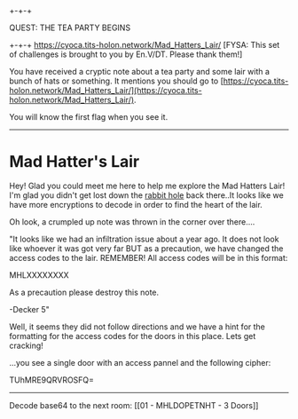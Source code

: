 ## 

+-+-+

QUEST: THE TEA PARTY BEGINS

+-+-+
https://cyoca.tits-holon.network/Mad_Hatters_Lair/
[FYSA: This set of challenges is brought to you by En.V/DT. Please thank them!]

You have received a cryptic note about a tea party and some lair with a bunch of hats or something. It mentions you should go to [https://cyoca.tits-holon.network/Mad_Hatters_Lair/](https://cyoca.tits-holon.network/Mad_Hatters_Lair/).

You will know the first flag when you see it.

---
# Mad Hatter's Lair

Hey! Glad you could meet me here to help me explore the Mad Hatters Lair! I'm glad you didn't get lost down the [rabbit hole](https://cyoca.tits-holon.network/Rabbit_Hole/) back there..It looks like we have more encryptions to decode in order to find the heart of the lair.

Oh look, a crumpled up note was thrown in the corner over there....

"It looks like we had an infiltration issue about a year ago. It does not look like whoever it was got very far BUT as a precaution, we have changed the access codes to the lair. REMEMBER! All access codes will be in this format:

MHLXXXXXXXX

As a precaution please destroy this note.

-Decker 5"

Well, it seems they did not follow directions and we have a hint for the formatting for the access codes for the doors in this place. Lets get cracking!

...you see a single door with an access pannel and the following cipher:

TUhMRE9QRVROSFQ=

---

Decode base64 to the next room: [[01 - MHLDOPETNHT - 3 Doors]]
